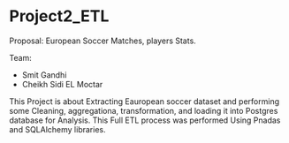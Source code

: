 # Project2_ETL

Proposal:
            European Soccer Matches, players Stats.

Team:
-	Smit Gandhi
-	Cheikh Sidi EL Moctar

This Project is about Extracting Eauropean soccer dataset and performing some Cleaning, aggregationa, transformation, and loading it into Postgres database for Analysis.
This Full ETL process was performed Using Pnadas and SQLAlchemy libraries. 
